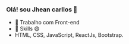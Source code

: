 ### Olá! sou Jhean carllos 👋

- 🔭 Trabalho com Front-end
- 🌱 Skills 😄
-  HTML, CSS, JavaScript, ReactJs, Bootstrap.
